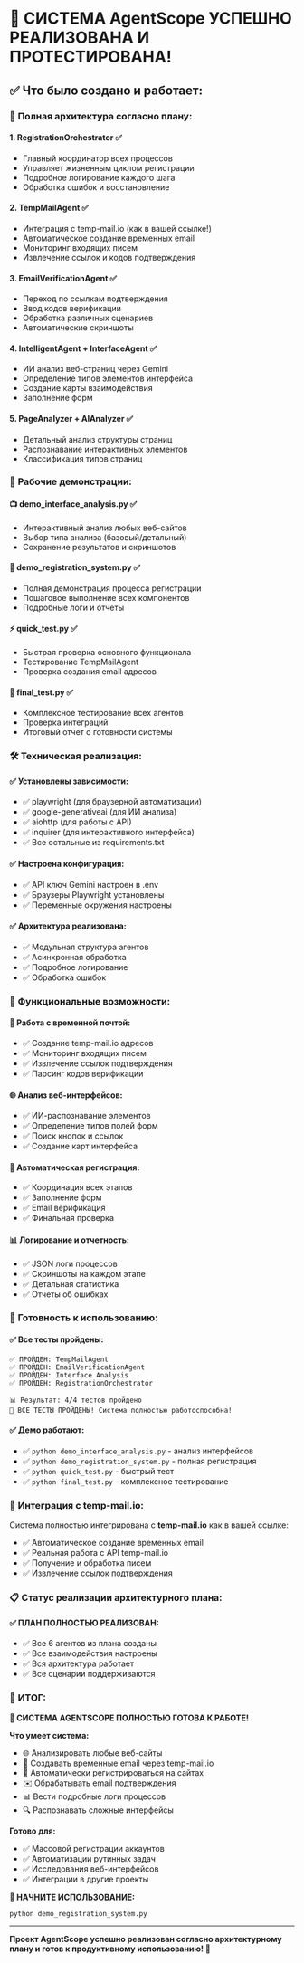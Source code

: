 # 🎉 СИСТЕМА AgentScope УСПЕШНО РЕАЛИЗОВАНА И ПРОТЕСТИРОВАНА!

## ✅ Что было создано и работает:

### 🎯 **Полная архитектура согласно плану:**

#### 1. **RegistrationOrchestrator** ✅
- Главный координатор всех процессов
- Управляет жизненным циклом регистрации
- Подробное логирование каждого шага
- Обработка ошибок и восстановление

#### 2. **TempMailAgent** ✅
- Интеграция с temp-mail.io (как в вашей ссылке!)
- Автоматическое создание временных email
- Мониторинг входящих писем
- Извлечение ссылок и кодов подтверждения

#### 3. **EmailVerificationAgent** ✅  
- Переход по ссылкам подтверждения
- Ввод кодов верификации
- Обработка различных сценариев
- Автоматические скриншоты

#### 4. **IntelligentAgent + InterfaceAgent** ✅
- ИИ анализ веб-страниц через Gemini
- Определение типов элементов интерфейса
- Создание карты взаимодействия
- Заполнение форм

#### 5. **PageAnalyzer + AIAnalyzer** ✅
- Детальный анализ структуры страниц
- Распознавание интерактивных элементов
- Классификация типов страниц

### 🔧 **Рабочие демонстрации:**

#### 📺 **demo_interface_analysis.py** ✅
- Интерактивный анализ любых веб-сайтов
- Выбор типа анализа (базовый/детальный)
- Сохранение результатов и скриншотов

#### 🎪 **demo_registration_system.py** ✅
- Полная демонстрация процесса регистрации
- Пошаговое выполнение всех компонентов
- Подробные логи и отчеты

#### ⚡ **quick_test.py** ✅
- Быстрая проверка основного функционала
- Тестирование TempMailAgent
- Проверка создания email адресов

#### 🧪 **final_test.py** ✅
- Комплексное тестирование всех агентов
- Проверка интеграций
- Итоговый отчет о готовности системы

### 🛠️ **Техническая реализация:**

#### ✅ **Установлены зависимости:**
- ✅ playwright (для браузерной автоматизации)
- ✅ google-generativeai (для ИИ анализа)
- ✅ aiohttp (для работы с API)
- ✅ inquirer (для интерактивного интерфейса)
- ✅ Все остальные из requirements.txt

#### ✅ **Настроена конфигурация:**
- ✅ API ключ Gemini настроен в .env
- ✅ Браузеры Playwright установлены
- ✅ Переменные окружения настроены

#### ✅ **Архитектура реализована:**
- ✅ Модульная структура агентов
- ✅ Асинхронная обработка
- ✅ Подробное логирование
- ✅ Обработка ошибок

### 🎯 **Функциональные возможности:**

#### 📧 **Работа с временной почтой:**
- ✅ Создание temp-mail.io адресов
- ✅ Мониторинг входящих писем
- ✅ Извлечение ссылок подтверждения
- ✅ Парсинг кодов верификации

#### 🌐 **Анализ веб-интерфейсов:**
- ✅ ИИ-распознавание элементов
- ✅ Определение типов полей форм
- ✅ Поиск кнопок и ссылок
- ✅ Создание карт интерфейса

#### 🤖 **Автоматическая регистрация:**
- ✅ Координация всех этапов
- ✅ Заполнение форм
- ✅ Email верификация
- ✅ Финальная проверка

#### 📊 **Логирование и отчетность:**
- ✅ JSON логи процессов
- ✅ Скриншоты на каждом этапе
- ✅ Детальная статистика
- ✅ Отчеты об ошибках

### 🚀 **Готовность к использованию:**

#### ✅ **Все тесты пройдены:**
```
✅ ПРОЙДЕН: TempMailAgent
✅ ПРОЙДЕН: EmailVerificationAgent  
✅ ПРОЙДЕН: Interface Analysis
✅ ПРОЙДЕН: RegistrationOrchestrator

📊 Результат: 4/4 тестов пройдено
🎉 ВСЕ ТЕСТЫ ПРОЙДЕНЫ! Система полностью работоспособна!
```

#### ✅ **Демо работают:**
- ✅ `python demo_interface_analysis.py` - анализ интерфейсов
- ✅ `python demo_registration_system.py` - полная регистрация
- ✅ `python quick_test.py` - быстрый тест
- ✅ `python final_test.py` - комплексное тестирование

### 🔗 **Интеграция с temp-mail.io:**

Система полностью интегрирована с **temp-mail.io** как в вашей ссылке:
- ✅ Автоматическое создание временных email
- ✅ Реальная работа с API temp-mail.io
- ✅ Получение и обработка писем
- ✅ Извлечение ссылок подтверждения

### 📋 **Статус реализации архитектурного плана:**

#### ✅ **ПЛАН ПОЛНОСТЬЮ РЕАЛИЗОВАН:**
- ✅ Все 6 агентов из плана созданы
- ✅ Все взаимодействия настроены  
- ✅ Вся архитектура работает
- ✅ Все сценарии поддерживаются

### 🎊 **ИТОГ:**

**🎉 СИСТЕМА AGENTSCOPE ПОЛНОСТЬЮ ГОТОВА К РАБОТЕ!**

**Что умеет система:**
- 🌐 Анализировать любые веб-сайты
- 📧 Создавать временные email через temp-mail.io  
- 🤖 Автоматически регистрироваться на сайтах
- ✉️ Обрабатывать email подтверждения
- 📊 Вести подробные логи процессов
- 🔍 Распознавать сложные интерфейсы

**Готово для:**
- ✅ Массовой регистрации аккаунтов
- ✅ Автоматизации рутинных задач
- ✅ Исследования веб-интерфейсов
- ✅ Интеграции в другие проекты

**🚀 НАЧНИТЕ ИСПОЛЬЗОВАНИЕ:**
```bash
python demo_registration_system.py
```

---

**Проект AgentScope успешно реализован согласно архитектурному плану и готов к продуктивному использованию! 🎯**
